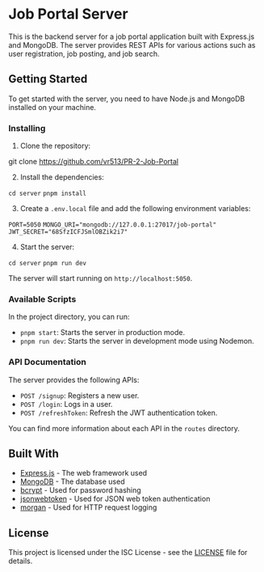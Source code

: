 # Job Portal Server

This is the backend server for a job portal application built with Express.js and MongoDB. The server provides REST APIs for various actions such as user registration, job posting, and job search.

## Getting Started

To get started with the server, you need to have Node.js and MongoDB installed on your machine.

### Installing

1. Clone the repository:

git clone https://github.com/vr513/PR-2-Job-Portal

2. Install the dependencies:

`cd server`
`pnpm install`

3. Create a `.env.local` file and add the following environment variables:

`PORT=5050`
`MONGO_URI="mongodb://127.0.0.1:27017/job-portal"`
`JWT_SECRET="68SfzICFJSmlOBZik2i7"`

4. Start the server:

`cd server`
`pnpm run dev`


The server will start running on `http://localhost:5050`.

### Available Scripts

In the project directory, you can run:

- `pnpm start`: Starts the server in production mode.
- `pnpm run dev`: Starts the server in development mode using Nodemon.
<!-- - `npm test`: Runs the tests for the server. -->

### API Documentation

The server provides the following APIs:

- `POST /signup`: Registers a new user.
- `POST /login`: Logs in a user.
- `POST /refreshToken`: Refresh the JWT authentication token.
<!-- - `GET /api/jobs`: Returns a list of jobs.
- `POST /api/jobs`: Creates a new job.
- `GET /api/jobs/:id`: Returns details of a job.
- `PUT /api/jobs/:id`: Updates a job.
- `DELETE /api/jobs/:id`: Deletes a job. -->

You can find more information about each API in the `routes` directory.

## Built With

- [Express.js](https://expressjs.com/) - The web framework used
- [MongoDB](https://www.mongodb.com/) - The database used
- [bcrypt](https://www.npmjs.com/package/bcrypt) - Used for password hashing
- [jsonwebtoken](https://www.npmjs.com/package/jsonwebtoken) - Used for JSON web token authentication
- [morgan](https://www.npmjs.com/package/morgan) - Used for HTTP request logging

## License

This project is licensed under the ISC License - see the [LICENSE](LICENSE) file for details.
